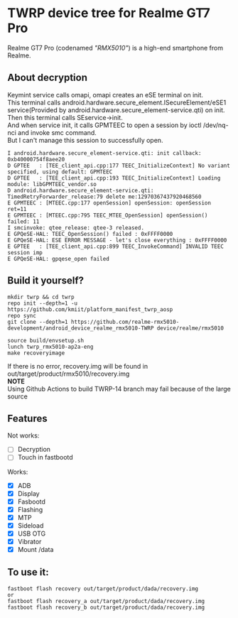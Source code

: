 # TWRP device tree for Realme GT7 Pro

Realme GT7 Pro (codenamed _"RMX5010"_) is a high-end smartphone from Realme.

## About decryption
Keymint service calls omapi, omapi creates an eSE terminal on init.  
This terminal calls android.hardware.secure_element.ISecureElement/eSE1 service(Provided by android.hardware.secure_element-service.qti) on init.  
Then this terminal calls SEservice->init.  
And when service init, it calls GPMTEEC to open a session by ioctl /dev/nq-nci and invoke smc command.  
But I can't manage this session to successfully open. 

```
I android.hardware.secure_element-service.qti: init callback: 0xb40000754f8aee20
D GPTEE   : [TEE_client_api.cpp:177 TEEC_InitializeContext] No variant specified, using default: GPMTEEC
D GPTEE   : [TEE_client_api.cpp:193 TEEC_InitializeContext] Loading module: libGPMTEEC_vendor.so
D android.hardware.secure_element-service.qti: TimedRetryForwarder_release:79 delete me:12970367437920468560
E GPMTEEC : [MTEEC.cpp:177 openSession] openSession: openSession ret=11
E GPMTEEC : [MTEEC.cpp:795 TEEC_MTEE_OpenSession] openSession() failed: 11
I smcinvoke: qtee_release: qtee-3 released.
E GPQeSE-HAL: TEEC_OpenSession() failed : 0xFFFF0000
E GPQeSE-HAL: ESE ERROR MESSAGE - let's close everything : 0xFFFF0000
E GPTEE   : [TEE_client_api.cpp:899 TEEC_InvokeCommand] INVALID TEEC session imp
E GPQeSE-HAL: gpqese_open failed
```

## Build it yourself?

```
mkdir twrp && cd twrp
repo init --depth=1 -u https://github.com/kmiit/platform_manifest_twrp_aosp
repo sync
git clone --depth=1 https://github.com/realme-rmx5010-development/android_device_realme_rmx5010-TWRP device/realme/rmx5010
```

```
source build/envsetup.sh
lunch twrp_rmx5010-ap2a-eng
make recoveryimage
```


If there is no error, recovery.img will be found in out/target/product/rmx5010/recovery.img  
**NOTE**  
Using Github Actions to build TWRP-14 branch may fail because of the large source


## Features
Not works:
- [ ] Decryption
- [ ] Touch in fastbootd

Works:
- [X] ADB
- [X] Display
- [X] Fasbootd
- [X] Flashing
- [X] MTP
- [X] Sideload
- [X] USB OTG
- [X] Vibrator
- [X] Mount /data

## To use it:

```
fastboot flash recovery out/target/product/dada/recovery.img
or
fastboot flash recovery_a out/target/product/dada/recovery.img
fastboot flash recovery_b out/target/product/dada/recovery.img

```
